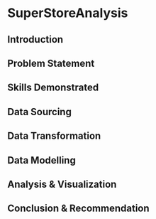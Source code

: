 # SuperStoreAnalysis


## **Introduction**


## **Problem Statement**


## **Skills Demonstrated**

## **Data Sourcing** 


## **Data Transformation**



## **Data Modelling**



## **Analysis & Visualization** 



## **Conclusion & Recommendation**

